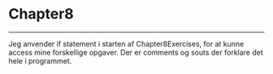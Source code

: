# Chapter8
------

Jeg anvender if statement i starten af Chapter8Exercises, for at kunne access mine forskellige opgaver.
Der er comments og souts der forklare det hele i programmet. 
